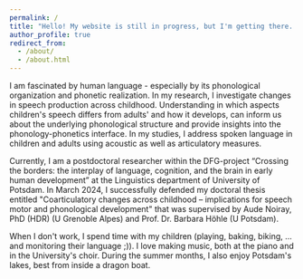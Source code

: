 ```yaml
---
permalink: /
title: "Hello! My website is still in progress, but I'm getting there..."
author_profile: true
redirect_from: 
  - /about/
  - /about.html
---
```


I am fascinated by human language - especially by its phonological organization and phonetic realization. In my research, I investigate changes in speech production across childhood. Understanding in which aspects children's speech differs from adults' and how it develops, can inform us about the underlying phonological structure and provide insights into the phonology-phonetics interface. In my studies, I address spoken language in children and adults using acoustic as well as articulatory measures.

Currently, I am a postdoctoral researcher within the DFG-project “Crossing the borders: the interplay of language, cognition, and the brain in early human development” at the Linguistics department of University of Potsdam.
In March 2024, I successfully defended my doctoral thesis entitled "Coarticulatory changes across childhood – implications for speech motor and phonological development" that was supervised by Aude Noiray, PhD (HDR) (U Grenoble Alpes) and Prof. Dr. Barbara Höhle (U Potsdam).

When I don't work, I spend time with my children (playing, baking, biking, ... and monitoring their language ;)). I love making music, both at the piano and in the University's choir. During the summer months, I also enjoy Potsdam's lakes, best from inside a dragon boat.


